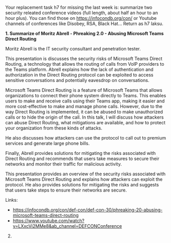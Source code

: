Your replacement task h7 for missing the last week is: summarize two security releated conference videos (full length, about half an hour to an hour plus). You can find those on https://infocondb.org/con/ or Youtube channels of conferences like Disobey, RSA, Black Hat... Return as h7 laksu. 

**1. Summarize of Moritz Abrell - Phreaking 2.0 - Abusing Microsoft Teams Direct Routing**

Moritz Abrell is the IT security consultant and penetration tester. 

This presentation is discusses the security risks of Microsoft Teams Direct Routing, a technology that allows the routing of calls from VoIP providers to the Teams platform. Abrell explains how the lack of authentication and authorization in the Direct Routing protocol can be exploited to access sensitive conversations and potentially eavesdrop on conversations. 

Microsoft Teams Direct Routing is a feature of Microsoft Teams that allows organizations to connect their phone system directly to Teams. This enables users to make and receive calls using their Teams app, making it easier and more cost-effective to make and manage phone calls. However, due to the way Direct Routing is implemented, it can be abused to make unauthorized calls or to hide the origin of the call. In this talk, I will discuss how attackers can abuse Direct Routing, what mitigations are available, and how to protect your organization from these kinds of attacks.

He also discusses how attackers can use the protocol to call out to premium services and generate large phone bills. 

Finally, Abrell provides solutions for mitigating the risks associated with Direct Routing and recommends that users take measures to secure their networks and monitor their traffic for malicious activity.

This presentation provides an overview of the security risks associated with Microsoft Teams Direct Routing and explains how attackers can exploit the protocol. He also provides solutions for mitigating the risks and suggests that users take steps to ensure their networks are secure.

Links: 
- https://infocondb.org/con/def-con/def-con-30/phreaking-20-abusing-microsoft-teams-direct-routing
- https://www.youtube.com/watch?v=LXxcVi2MMe8&ab_channel=DEFCONConference

2. 

